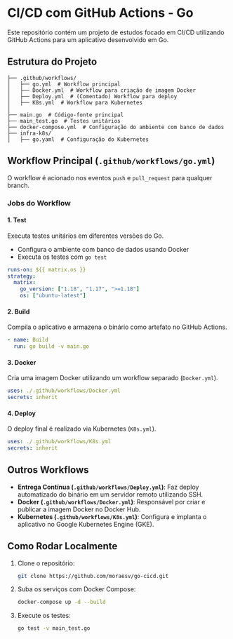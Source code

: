 # CI/CD com GitHub Actions - Go

Este repositório contém um projeto de estudos focado em CI/CD utilizando GitHub Actions para um aplicativo desenvolvido em Go.

## Estrutura do Projeto

```
├── .github/workflows/
│   ├── go.yml  # Workflow principal
│   ├── Docker.yml  # Workflow para criação de imagem Docker
│   ├── Deploy.yml  # (Comentado) Workflow para deploy
│   ├── K8s.yml  # Workflow para Kubernetes
│
├── main.go  # Código-fonte principal
├── main_test.go  # Testes unitários
├── docker-compose.yml  # Configuração do ambiente com banco de dados
├── infra-k8s/
│   ├── go.yaml  # Configuração do Kubernetes
```

## Workflow Principal (`.github/workflows/go.yml`)

O workflow é acionado nos eventos `push` e `pull_request` para qualquer branch.

### Jobs do Workflow

#### 1. **Test**
Executa testes unitários em diferentes versões do Go.

- Configura o ambiente com banco de dados usando Docker
- Executa os testes com `go test`

```yaml
runs-on: ${{ matrix.os }}
strategy:
  matrix:
    go_version: ["1.18", "1.17", ">=1.18"]
    os: ["ubuntu-latest"]
```

#### 2. **Build**
Compila o aplicativo e armazena o binário como artefato no GitHub Actions.

```yaml
- name: Build
  run: go build -v main.go
```

#### 3. **Docker**
Cria uma imagem Docker utilizando um workflow separado (`Docker.yml`).

```yaml
uses: ./.github/workflows/Docker.yml
secrets: inherit
```

#### 4. **Deploy**
O deploy final é realizado via Kubernetes (`K8s.yml`).

```yaml
uses: ./.github/workflows/K8s.yml
secrets: inherit
```

## Outros Workflows

- **Entrega Contínua (`.github/workflows/Deploy.yml`)**: Faz deploy automatizado do binário em um servidor remoto utilizando SSH.
- **Docker (`.github/workflows/Docker.yml`)**: Responsável por criar e publicar a imagem Docker no Docker Hub.
- **Kubernetes (`.github/workflows/K8s.yml`)**: Configura e implanta o aplicativo no Google Kubernetes Engine (GKE).

## Como Rodar Localmente

1. Clone o repositório:
   ```sh
   git clone https://github.com/moraesv/go-cicd.git
   ```
2. Suba os serviços com Docker Compose:
   ```sh
   docker-compose up -d --build
   ```
3. Execute os testes:
   ```sh
   go test -v main_test.go
   ```

